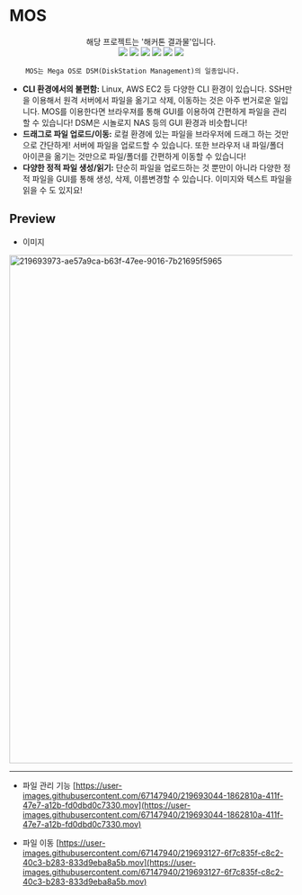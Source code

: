 # MOS


<p align="center">
해당 프로젝트는 '해커톤 결과물'입니다.<br>
  <a href="https://spring.io/projects/spring-boot"><img src="https://img.shields.io/badge/Spring_Boot-green.svg"></a>
  <a href="https://jakarta.ee/specifications/persistence/2.2/"><img src="https://img.shields.io/badge/JPA-orange.svg"></a>
  <a href="https://www.mysql.com/"><img src="https://img.shields.io/badge/MySQL-blue.svg"></a>
  <a href="https://www.docker.com/"><img src="https://img.shields.io/badge/Docker-blue.svg"></a>
  <a href="https://spring.io/projects/spring-security"><img src="https://img.shields.io/badge/Spring_Security-green.svg"></a>
  <a href="https://www.java.com/"><img src="https://img.shields.io/badge/-Java-orange?style=flat&logo=java&logoColor=white"></a>
</p>


        MOS는 Mega OS로 DSM(DiskStation Management)의 일종입니다.

-   **CLI 환경에서의 불편함:**  Linux, AWS EC2 등 다양한 CLI 환경이 있습니다. SSH만을 이용해서 원격 서버에서 파일을 옮기고 삭제, 이동하는 것은 아주 번거로운 일입니다. MOS를 이용한다면 브라우져를 통해 GUI를 이용하여 간편하게 파일을 관리할 수 있습니다! DSM은 시놀로지 NAS 등의 GUI 환경과 비슷합니다!
-   **드래그로 파일 업로드/이동:**  로컬 환경에 있는 파일을 브라우저에 드래그 하는 것만으로 간단하게! 서버에 파일을 업로드할 수 있습니다. 또한 브라우저 내 파일/폴더 아이콘을 옮기는 것만으로 파일/폴더를 간편하게 이동할 수 있습니다!
-   **다양한 정적 파일 생성/읽기:**  단순히 파일을 업로드하는 것 뿐만이 아니라 다양한 정적 파일을 GUI를 통해 생성, 삭제, 이름변경할 수 있습니다. 이미지와 텍스트 파일을 읽을 수 도 있지요!

Preview 
----
-  이미지
<img width="904" alt="219693973-ae57a9ca-b63f-47ee-9016-7b21695f5965" src="https://user-images.githubusercontent.com/96710732/229758683-e34c337f-0634-4005-ab7a-42b28c6b4a33.png">


---
-   파일 관리 기능  [https://user-images.githubusercontent.com/67147940/219693044-1862810a-411f-47e7-a12b-fd0dbd0c7330.mov](https://user-images.githubusercontent.com/67147940/219693044-1862810a-411f-47e7-a12b-fd0dbd0c7330.mov)
    
-   파일 이동  [https://user-images.githubusercontent.com/67147940/219693127-6f7c835f-c8c2-40c3-b283-833d9eba8a5b.mov](https://user-images.githubusercontent.com/67147940/219693127-6f7c835f-c8c2-40c3-b283-833d9eba8a5b.mov)
